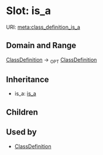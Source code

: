# Slot: is_a




URI: [meta:class_definition_is_a](https://w3id.org/biolink/biolinkml/meta/class_definition_is_a)
## Domain and Range

[ClassDefinition](ClassDefinition.md) ->  <sub>OPT</sub> [ClassDefinition](ClassDefinition.md)
## Inheritance

 *  is_a: [is_a](is_a.md)
## Children

## Used by

 * [ClassDefinition](ClassDefinition.md)
